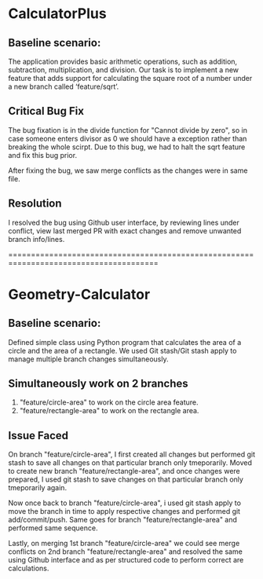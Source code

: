 # CalculatorPlus 


## Baseline scenario:

The application provides basic arithmetic operations, such as addition, subtraction, multiplication, and division. Our task is to implement a new feature that adds support for calculating the square root of a number under a new branch called ‘feature/sqrt’.

## Critical Bug Fix

The bug fixation is in the divide function for "Cannot divide by zero", so in case someone enters divisor as 0 we should have a exception rather than breaking the whole scirpt.
Due to this bug, we had to halt the sqrt feature and fix this bug prior.

After fixing the bug, we saw merge conflicts as the changes were in same file. 

## Resolution

I resolved the bug using Github user interface, by reviewing lines under conflict, view last merged PR with exact changes and remove unwanted branch info/lines.





=======================================================================================




# Geometry-Calculator


## Baseline scenario:

Defined simple class using Python program that calculates the area of a circle and the area of a rectangle. We used Git stash/Git stash apply to manage multiple branch changes simultaneously.


## Simultaneously work on 2 branches

1) "feature/circle-area" to work on the circle area feature.
2) "feature/rectangle-area" to work on the rectangle area.


## Issue Faced

On branch "feature/circle-area", I first created all changes but performed git stash to save all changes on that particular branch only tmeporarily.
Moved to create new branch "feature/rectangle-area", and once changes were prepared, I used git stash to save changes on that particular branch only tmeporarily again.

Now once back to branch "feature/circle-area", i used git stash apply to move the branch in time to apply respective changes and performed git add/commit/push.
Same goes for branch "feature/rectangle-area" and performed same sequence.

Lastly, on merging 1st branch "feature/circle-area" we could see merge conflicts on 2nd branch "feature/rectangle-area" and resolved the same using Github interface and as per structured code to perform correct are calculations.

